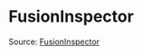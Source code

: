 # FusionInspector

Source: [FusionInspector](../csrc/device_lower/analysis/fused_reduction.cpp#L53)
